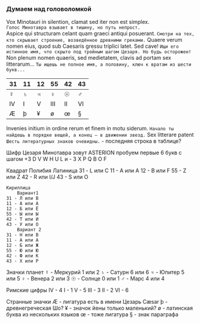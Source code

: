 ### Думаем над головоломкой

Vox Minotauri in silention, clamat sed iter non est simplex.  
`Голос Минотавра взывает в тишину, но путь непрост.`  
Aspice qui structuram celant quam graeci antiqui posuerant. 
`Смотри на тех, кто скрывает строение, возведённое древними греками.`
Quaere verum nomen eius, quod sub Caesaris gressu triplici latet. Sed cave! 
`Ищи его истинное имя, что скрыто под тройным шагом Цезаря. Но будь осторожен!` 
Non plenum nomen quaeris, sed medietatem, clavis ad portam sex litterarum...
`Ты ищешь не полное имя, а половину, ключ к вратам из шести букв...`

| 31  | 11  | 12  | 55  | 42  | 43  |
| --- | --- | --- | --- | --- | --- |
| ☿   | ♄   | ♃   | ♀   | ☉   | ♂   |
| IV  | I   | V   | III | II  | VI  |
| Æ   | þ   | ¥   | ø   | œ   | §   |

Invenies initium in ordine rerum et finem in motu siderum. 
`Начало ты найдешь в порядке вещей, а конец – в движении звезд.`
Sex litterare patent 
`Шесть литературных знаков очевидны.` - последняя строка в таблице?

Шифр Цезаря 
Минотавра зовут ASTERION
пробуем первые 6 букв с шагом +3
D V W H U L
и - 3
X P Q B O F

Квадрат Полибия
	Латиница
	31 - L или C
	11 - A или A
	12 - B или F
	55 - Z или Z
	42 - R или I/J
	43 - S или O
	
	Кириллица
		Вариант1
	31 - Л или В
	11 - A или A
	12 - Б или Ё
	55 - Ы или Ы
	42 - Т или И
	43 - У или О
		Вариант 2
	31 - Н или В
	11 - A или A
	12 - Б или Ж
	55 - Ю или Ю
	42 - Ф или К
	43 - Х или Р

Значки планет 
	☿ -  Меркурий 1 или 2 
	♄ - Сатурн 6 или 6
	♃ - Юпитер 5 или 5
	♀ - Венера 2 или 3
	☉ - Солнце 0 или 1
	♂ - Марс 4 или 4

Римские цифры
	IV - 4
	I - 1
	V - 5
	III - 3
	II - 2
	VI - 6

Странные значки
	Æ - лигатура есть в имени Цезарь Cæsar
	þ - древнегреческая Шо?
	¥ - значок йены только маленький?
	ø - латинская буква из нескольких языков
	œ - тоже лигатура
	§  - знак параграфа